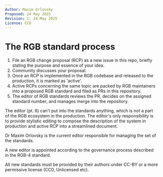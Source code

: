 ```yaml
---
Author: Maxim Orlovsky
Proposed: 24 May 2025
Revision: 1; 24 May 2025
License: CC0
---
```


# The RGB standard process

1. File an RGB change proposal (RCP) as a new issue in this repo, 
   briefly stating the purpose and essence of your idea.
2. Community discusses your proposal.
3. Once an RCP is implemented in the RGB codebase and released to the production,
   it is marked as 'active'.
4. Active RCPs concerning the same topic
   are packed by RGB maintainers into a proposed RGB standard and filed as PRs in this repository.
5. The editor of RGB standards reviews the PR, decides on the assigned standard number,
   and manages merge into the repository.

The editor (pt. 6) can't put into the standards anything, 
which is not a part of the RGB ecosystem in the production.
The editor's only responsibility is to provide stylistic editing to compose
the description of the system in production and active RCP into a streamlined document.

Dr Maxim Orlovsky is the current editor responsible for managing the set of the standards.

A new editor is appointed according to the governance process described in the RGB-4 standard.

All new standards must be provided by their authors under CC-BY or a more permissive license
(CC0, Unlicensed etc).

